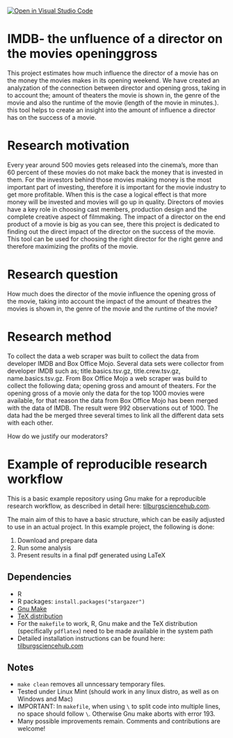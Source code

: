 [![Open in Visual Studio Code](https://classroom.github.com/assets/open-in-vscode-718a45dd9cf7e7f842a935f5ebbe5719a5e09af4491e668f4dbf3b35d5cca122.svg)](https://classroom.github.com/online_ide?assignment_repo_id=11726002&assignment_repo_type=AssignmentRepo)

# IMDB- the unfluence of a director on the movies openinggross

This project estimates how much influence the director of a movie has on the money the movies makes in its opening weekend. We have created an analyzation of the connection between director and opening gross, taking in to account the; amount of theaters the movie is shown in, the genre of the movie and also the runtime of the movie (length of the movie in minutes.). this tool helps to create an insight into the amount of influence a director has on the success of a movie.

# Research motivation

Every year around 500 movies gets released into the cinema’s, more than 60 percent of these movies do not make back the money that is invested in them. For the investors behind those movies making money is the most important part of investing, therefore it is important for the movie industry to get more profitable. When this is the case a logical effect is that more money will be invested and movies will go up in quality. Directors of movies have a key role in choosing cast members, production design and the complete creative aspect of filmmaking. The impact of a director on the end product of a movie is big as you can see, there this project is dedicated to finding out the direct impact of the director on the success of the movie. This tool can be used for choosing the right director for the right genre and therefore maximizing the profits of the movie.

# Research question
How much does the director of the movie influence the opening gross of the movie, taking into account the impact of the amount of theatres the movies is shown in, the genre of the movie and the runtime of the movie? 

# Research method
To collect the data a web scraper was built to collect the data from developer IMDB and Box Office Mojo. Several data sets were collector from developer IMDB such as; title.basics.tsv.gz, title.crew.tsv.gz, name.basics.tsv.gz. From Box Office Mojo a web scraper was build to collect the following data; opening gross and amount of theaters. For the opening gross of a movie only the data for the top 1000 movies were available, for that reason the data from Box Office Mojo has been merged with the data of IMDB. The result were 992 observations out of 1000. The data had the be merged three several times to link all the different data sets with each other. 

How do we justify our moderators?


# Example of reproducible research workflow 

This is a basic example repository using Gnu make for a reproducible research workflow, as described in detail here: [tilburgsciencehub.com](http://tilburgsciencehub.com/). 

The main aim of this to have a basic structure, which can be easily adjusted to use in an actual project.  In this example project, the following is done: 
1. Download and prepare data
2. Run some analysis
3. Present results in a final pdf generated using LaTeX

## Dependencies
- R 
- R packages: `install.packages("stargazer")`
- [Gnu Make](https://tilburgsciencehub.com/get/make) 
- [TeX distribution](https://tilburgsciencehub.com/get/latex/?utm_campaign=referral-short)
- For the `makefile` to work, R, Gnu make and the TeX distribution (specifically `pdflatex`) need to be made available in the system path 
- Detailed installation instructions can be found here: [tilburgsciencehub.com](http://tilburgsciencehub.com/)


## Notes
- `make clean` removes all unncessary temporary files. 
- Tested under Linux Mint (should work in any linux distro, as well as on Windows and Mac) 
- IMPORTANT: In `makefile`, when using `\` to split code into multiple lines, no space should follow `\`. Otherwise Gnu make aborts with error 193. 
- Many possible improvements remain. Comments and contributions are welcome!
